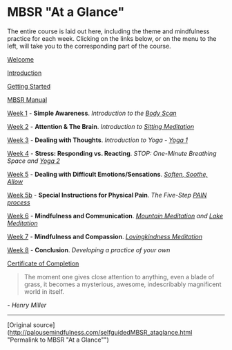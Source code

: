 MBSR "At a Glance"
==================

The entire course is laid out here, including the theme and mindfulness
practice for each week. Clicking on the links below, or on the menu to the
left, will take you to the corresponding part of the course.

[Welcome][39]   
  
[Introduction][14]   
  
[Getting Started][15]   
  
[MBSR Manual][16]   
  
[Week 1][17] \- **Simple Awareness**. _Introduction to the [Body Scan][28]_  
  
[Week 2][18] \- **Attention & The Brain**. _Introduction to [Sitting Meditation][29]_  
  
[Week 3][19] \- **Dealing with Thoughts**. _Introduction to Yoga - [Yoga 1][30]_  
  
[Week 4][20] \- **Stress: Responding vs. Reacting**. _STOP: One-Minute Breathing Space and [Yoga 2][31]_  
  
[Week 5][21] \- **Dealing with Difficult Emotions/Sensations**. _[Soften, Soothe, Allow][32]_  
  
[Week 5b][22] \- **Special Instructions for Physical Pain**. _The Five-Step [PAIN process][49]_  
  
[Week 6][23] \- **Mindfulness and Communication**. _[Mountain Meditation][34] and [Lake Meditation][35]_  
  
[Week 7][24] \- **Mindfulness and Compassion**. _[Lovingkindness Meditation][36]_  
  
[Week 8][25] \- **Conclusion**. _Developing a practice of your own_  
  
  
[Certificate of Completion][26]   

> The moment one gives close attention to anything, even a blade of grass, it
becomes a mysterious, awesome, indescribably magnificent world in itself.  
  
\- _Henry Miller_

[1]: http://palousemindfulness.com/art/docbox-translate-flip.jpg
[2]: http://palousemindfulness.com/art/clouds1_middle_570x22.jpg
[3]: http://palousemindfulness.com/art/logo-youtube_22.gif
[4]: http://palousemindfulness.com/art/logo-facebook_22.gif
[5]: http://palousemindfulness.com/art/clouds2_title_950x115.jpg
[6]: index.html
[7]: testimonials/index.html
[8]: graduates.html
[9]: resources.html
[10]: contact.html
[11]: quotes.html
[12]: whats-new.html
[13]: selfguidedMBSR_ataglance.md
[14]: selfguidedMBSR_week0.md
[15]: selfguidedMBSR_gettingstarted.md
[16]: selfguidedMBSR_manual.md
[17]: selfguidedMBSR_week1.md
[18]: selfguidedMBSR_week2.md
[19]: selfguidedMBSR_week3.md
[20]: selfguidedMBSR_week4.md
[21]: selfguidedMBSR_week5.md
[22]: selfguidedMBSR_week5b.md
[23]: selfguidedMBSR_week6.md
[24]: selfguidedMBSR_week7.md
[25]: selfguidedMBSR_week8.md
[26]: selfguidedMBSR_certificate.html
[27]: guidedmeditations.html
[28]: meditations/bodyscan.html
[29]: meditations/sittingmeditation.html
[30]: meditations/yoga1.html
[31]: meditations/yoga2.html
[32]: meditations/soften-soothe-allow.html
[33]: meditations/RAIN.html
[34]: meditations/mountain.html
[35]: meditations/lake.html
[36]: meditations/lovingkindness.html
[37]: meditations/silent30min.html
[38]: http://palousemindfulness.com/art/2013_Dave_170.jpg
[39]: selfguidedMBSR.html
[40]: http://palousemindfulness.com/art/bigstock-autumntrail_80.jpg
[41]: http://palousemindfulness.com/art/gettingstarted_80.jpg
[42]: http://palousemindfulness.com/art/manual-photo_170.jpg
[43]: http://palousemindfulness.com/art/123rf_body_80.jpg
[44]: http://palousemindfulness.com/art/JoshuaBell_80.jpg
[45]: http://palousemindfulness.com/art/123rf_ripples_80.jpg
[46]: http://palousemindfulness.com/art/123rf_stop_80.jpg
[47]: http://palousemindfulness.com/art/123rf_soften_80.jpg
[48]: http://palousemindfulness.com/art/PAIN_80.jpg
[49]: docs/PAIN.pdf
[50]: http://palousemindfulness.com/art/123rf_mountain_80.jpg
[51]: http://palousemindfulness.com/art/123rf_lovingkindness_80.jpg
[52]: http://palousemindfulness.com/art/will_waterfrogs_80.jpg
[53]: http://palousemindfulness.com/art/_certificate-of-completion_online_170.jpg
[54]: http://palousemindfulness.com/art/will_flower32_170.jpg
[55]: quotes.html#MBSR_ataglance "more quotes"

____

[Original source](http://palousemindfulness.com/selfguidedMBSR_ataglance.html "Permalink to MBSR "At a Glance"")
